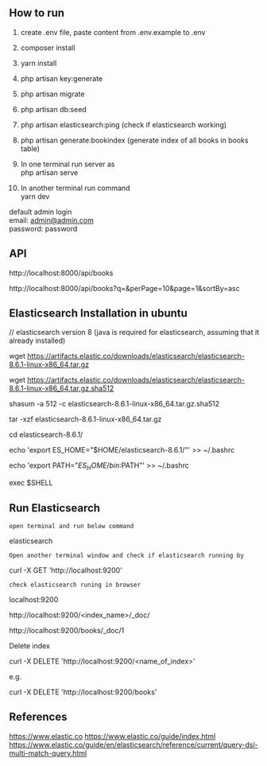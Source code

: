 ## How to run

1. create .env file, paste content from .env.example to .env
2. composer install
3. yarn install
4. php artisan key:generate
5. php artisan migrate
6. php artisan db:seed
7. php artisan elasticsearch:ping   (check if elasticsearch working)
8. php artisan generate:bookindex   (generate index of all books in books table)

9. In one terminal run server as <br>
php artisan serve  

10. In another terminal run command <br>
yarn dev


default admin login <br>
email: admin@admin.com  <br>
password: password  <br>


## API

http://localhost:8000/api/books

http://localhost:8000/api/books?q=&perPage=10&page=1&sortBy=asc


## Elasticsearch Installation in ubuntu

// elasticsearch version 8  (java is required for elasticsearch, assuming that it already installed)

wget https://artifacts.elastic.co/downloads/elasticsearch/elasticsearch-8.6.1-linux-x86_64.tar.gz

wget https://artifacts.elastic.co/downloads/elasticsearch/elasticsearch-8.6.1-linux-x86_64.tar.gz.sha512

shasum -a 512 -c elasticsearch-8.6.1-linux-x86_64.tar.gz.sha512 

tar -xzf elasticsearch-8.6.1-linux-x86_64.tar.gz

cd elasticsearch-8.6.1/ 

echo 'export ES_HOME="$HOME/elasticsearch-8.6.1/"' >> ~/.bashrc

echo 'export PATH="$ES_HOME/bin:$PATH"' >> ~/.bashrc

exec $SHELL

## Run Elasticsearch

`open terminal and run below command`

elasticsearch

`Open another terminal window and check if elasticsearch running by`

curl -X GET 'http://localhost:9200'

`check elasticsearch runing in browser `

localhost:9200



http://localhost:9200/<index_name>/_doc/<id>

http://localhost:9200/books/_doc/1


Delete index

curl -X DELETE 'http://localhost:9200/<name_of_index>'

e.g.

curl -X DELETE 'http://localhost:9200/books'



## References

https://www.elastic.co
https://www.elastic.co/guide/index.html
https://www.elastic.co/guide/en/elasticsearch/reference/current/query-dsl-multi-match-query.html